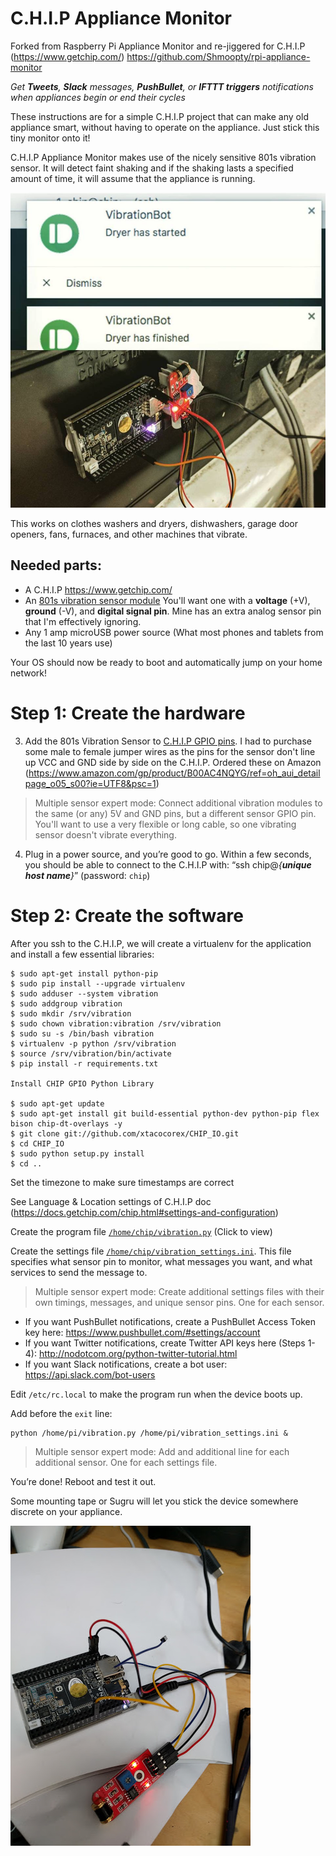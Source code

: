 # C.H.I.P Appliance Monitor
Forked from Raspberry Pi Appliance Monitor and re-jiggered for C.H.I.P (https://www.getchip.com/)
https://github.com/Shmoopty/rpi-appliance-monitor

_Get **Tweets**, **Slack** messages, **PushBullet**, or **IFTTT triggers** notifications when appliances begin or end their cycles_

These instructions are for a simple C.H.I.P project that can make any old appliance smart, without having to operate on the appliance.  Just stick this tiny monitor onto it!

C.H.I.P Appliance Monitor makes use of the nicely sensitive 801s vibration sensor.  It will detect faint shaking and if the shaking lasts a specified amount of time, it will assume that the appliance is running. 

![On Phone](https://github.com/shaun040/shaun040.github.io/blob/master/16681841_10100253471478670_7449050954835591157_n.jpg?raw=true "On Phone")

This works on clothes washers and dryers, dishwashers, garage door openers, fans, furnaces, and other machines that vibrate.

## Needed parts:

* A C.H.I.P https://www.getchip.com/
* An [801s vibration sensor module](https://www.amazon.com/s/ref=nb_sb_noss?url=search-alias%3Dcomputers&field-keywords=801s+vibration+sensor)   You'll want one with a **voltage** (+V), **ground** (-V), and **digital signal pin**.  Mine has an extra analog sensor pin that I'm effectively ignoring.  
* Any 1 amp microUSB power source (What most phones and tablets from the last 10 years use) 

Your OS should now be ready to boot and automatically jump on your home network!

# Step 1: Create the hardware

3. Add the 801s Vibration Sensor to [C.H.I.P GPIO pins](https://docs.getchip.com/chip.html#pin-headers). I had to purchase some male to female jumper wires as the pins for the sensor don't line up VCC and GND side by side on the C.H.I.P. Ordered these on Amazon (https://www.amazon.com/gp/product/B00AC4NQYG/ref=oh_aui_detailpage_o05_s00?ie=UTF8&psc=1) <ADD PINS>
> Multiple sensor expert mode: Connect additional vibration modules to the same (or any) 5V and GND pins, but a different sensor GPIO pin. You'll want to use a very flexible or long cable, so one vibrating sensor doesn't vibrate everything.

4. Plug in a power source, and you’re good to go.  Within a few seconds, you should be able to connect to the C.H.I.P with: “ssh chip@*{**unique host name**}*” (password: `chip`)

# Step 2: Create the software

After you ssh to the C.H.I.P, we will create a virtualenv for the application and install a few essential libraries:

    $ sudo apt-get install python-pip 
    $ sudo pip install --upgrade virtualenv
    $ sudo adduser --system vibration
    $ sudo addgroup vibration
    $ sudo mkdir /srv/vibration
    $ sudo chown vibration:vibration /srv/vibration
    $ sudo su -s /bin/bash vibration
    $ virtualenv -p python /srv/vibration
    $ source /srv/vibration/bin/activate
    $ pip install -r requirements.txt
    
    Install CHIP GPIO Python Library
    
    $ sudo apt-get update
    $ sudo apt-get install git build-essential python-dev python-pip flex bison chip-dt-overlays -y
    $ git clone git://github.com/xtacocorex/CHIP_IO.git
    $ cd CHIP_IO
    $ sudo python setup.py install
    $ cd ..
    
Set the timezone to make sure timestamps are correct

See Language & Location settings of C.H.I.P doc (https://docs.getchip.com/chip.html#settings-and-configuration)

Create the program file [`/home/chip/vibration.py`](https://raw.githubusercontent.com/shaun040/c.h.i.p-appliance-monitor/master/vibration.py) (Click to view)

Create the settings file [`/home/chip/vibration_settings.ini`](https://raw.githubusercontent.com/sfurey/chip-appliance-monitor/master/vibration_settings.ini).  This file specifies what sensor pin to monitor, what messages you want, and what services to send the message to. 

> Multiple sensor expert mode: Create additional settings files with their own timings, messages, and unique sensor pins.  One for each sensor.

* If you want PushBullet notifications, create a PushBullet Access Token key here:  https://www.pushbullet.com/#settings/account
* If you want Twitter notifications, create Twitter API keys here (Steps 1-4): http://nodotcom.org/python-twitter-tutorial.html
* If you want Slack notifications, create a bot user: https://api.slack.com/bot-users

Edit `/etc/rc.local` to make the program run when the device boots up.

Add before the `exit` line:

    python /home/pi/vibration.py /home/pi/vibration_settings.ini &

> Multiple sensor expert mode: Add and additional line for each additional sensor. One for each settings file.

You’re done!  Reboot and test it out.

Some mounting tape or Sugru will let you stick the device somewhere discrete on your appliance.

![Completed device](https://raw.githubusercontent.com/shaun040/shaun040.github.io/master/2017-02-22.png "Completed device")
